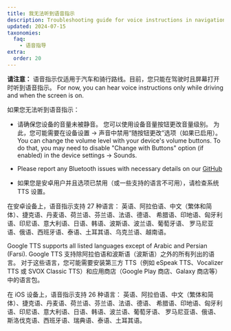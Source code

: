 ```yaml
---
title: 我无法听到语音指示
description: Troubleshooting guide for voice instructions in navigation
updated: 2024-07-15
taxonomies:
  faq:
    - 语音指导
extra:
  order: 20
---
```


**请注意：** 语音指示仅适用于汽车和骑行路线。目前，您只能在驾驶时且屏幕打开时听到语音指示。 For now, you can hear voice instructions only while driving and when the screen is on.

如果您无法听到语音指示：

- 请确保您设备的音量未被静音。 您可以使用设备音量按钮更改音量级别。 为此，您可能需要在设备设置 → 声音中禁用“随按钮更改”选项（如果已启用）。 You can change the volume level with your device's volume buttons. To do that, you may need to disable "Change with Buttons" option (if enabled) in the device settings → Sounds.

- Please report any Bluetooth issues with necessary details on our [GitHub](https://github.com/organicmaps/organicmaps/issues)

- 如果您是安卓用户并且选项已禁用（或一些支持的语言不可用），请检查系统 TTS 设置。

在安卓设备上，语音指示支持 27 种语言：
英语、阿拉伯语、中文（繁体和简体）、捷克语、丹麦语、荷兰语、芬兰语、法语、德语、
希腊语、印地语、匈牙利语、印尼语、意大利语、日语、韩语、波斯语、波兰语、葡萄牙语、
罗马尼亚语、俄语、西班牙语、泰语、土耳其语、乌克兰语、越南语。

Google TTS supports all listed languages except of Arabic and Persian (Farsi). Google TTS 支持除阿拉伯语和波斯语（波斯语）之外的所有列出的语言。
对于这些语言，您可能需要安装第三方 TTS（例如 eSpeak TTS、Vocalizer TTS 或 SVOX Classic TTS）和应用商店（Google Play 商店、Galaxy 商店等）中的语言包。

在 iOS 设备上，语音指示支持 26 种语言：
英语、阿拉伯语、中文（繁体和简体）、捷克语、丹麦语、荷兰语、芬兰语、法语、德语、
希腊语、印地语、匈牙利语、印尼语、意大利语、日语、韩语、波兰语、葡萄牙语、
罗马尼亚语、俄语、斯洛伐克语、西班牙语、瑞典语、泰语、土耳其语。
